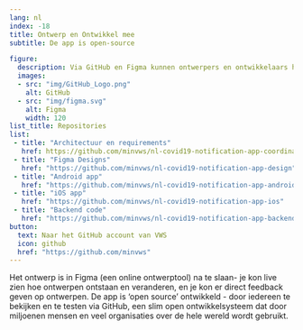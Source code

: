 ```yaml
---
lang: nl
index: -18
title: Ontwerp en Ontwikkel mee
subtitle: De app is open-source

figure:
  description: Via GitHub en Figma kunnen ontwerpers en ontwikkelaars hun feedback geven. Zo maken we de app nog robuuster
  images:
  - src: "img/GitHub_Logo.png"
    alt: GitHub
  - src: "img/figma.svg"
    alt: Figma
    width: 120
list_title: Repositories
list:
 - title: "Architectuur en requirements"
   href: https://github.com/minvws/nl-covid19-notification-app-coordination
 - title: "Figma Designs"
   href: "https://github.com/minvws/nl-covid19-notification-app-design"
 - title: "Android app"
   href: "https://github.com/minvws/nl-covid19-notification-app-android"
 - title: "iOS app"
   href: "https://github.com/minvws/nl-covid19-notification-app-ios"
 - title: "Backend code"
   href: "https://github.com/minvws/nl-covid19-notification-app-backend"
button:
  text: Naar het GitHub account van VWS
  icon: github
  href: "https://github.com/minvws"
---
```

Het ontwerp is in Figma (een online ontwerptool) na te slaan- je kon live zien
hoe ontwerpen ontstaan en veranderen, en je kon er direct feedback geven op
ontwerpen. De app is ‘open source’ ontwikkeld - door iedereen te bekijken en te testen via GitHub, 
een slim open ontwikkelsysteem dat door miljoenen mensen en veel organisaties over de hele
wereld wordt gebruikt. 

